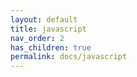```yaml
---
layout: default
title: javascript
nav_order: 2
has_children: true
permalink: docs/javascript
---
```

